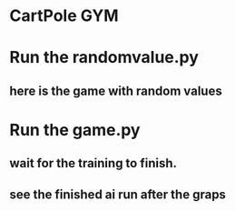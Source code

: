 # CartPole GYM

# Run the randomvalue.py

## here is the game with random values

# Run the game.py

## wait for the training to finish.

## see the finished ai run after the graps
